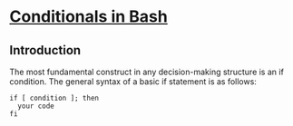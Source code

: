 # <ins>Conditionals in Bash</ins>

## Introduction

The most fundamental construct in any decision-making structure is an if condition. The general syntax of a basic if statement is as follows:

```
if [ condition ]; then
  your code
fi
```
